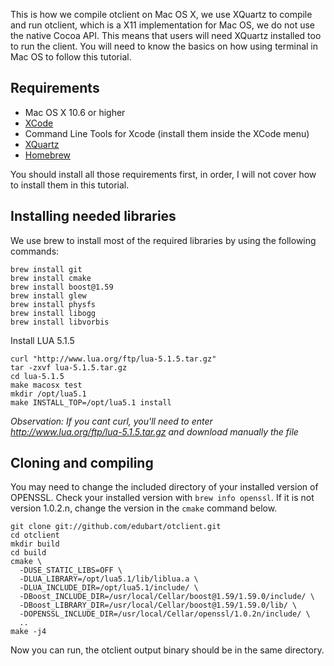 This is how we compile otclient on Mac OS X, we use XQuartz to compile and run otclient, which is a X11 implementation for Mac OS, we do not use the native Cocoa API. This means that users will need XQuartz installed too to run the client. You will need to know the basics on how using terminal in Mac OS to follow this tutorial.

## Requirements
* Mac OS X 10.6 or higher
* [XCode](https://developer.apple.com/xcode/) 
* Command Line Tools for Xcode (install them inside the XCode menu)
* [XQuartz](http://xquartz.macosforge.org/landing/)
* [Homebrew](http://mxcl.github.com/homebrew/)

You should install all those requirements first, in order, I will not cover how to install them in this tutorial.

## Installing needed libraries

We use brew to install most of the required libraries by using the following commands:

```
brew install git
brew install cmake
brew install boost@1.59
brew install glew
brew install physfs
brew install libogg
brew install libvorbis
```

Install LUA 5.1.5

```
curl "http://www.lua.org/ftp/lua-5.1.5.tar.gz"
tar -zxvf lua-5.1.5.tar.gz
cd lua-5.1.5
make macosx test
mkdir /opt/lua5.1
make INSTALL_TOP=/opt/lua5.1 install
```

_Observation: If you cant curl, you'll need to enter http://www.lua.org/ftp/lua-5.1.5.tar.gz and download manually the file_


## Cloning and compiling

You may need to change the included directory of your installed version of OPENSSL. Check your installed version with `brew info openssl`. If it is not version 1.0.2.n, change the version in the `cmake` command below.

```
git clone git://github.com/edubart/otclient.git
cd otclient
mkdir build
cd build
cmake \
  -DUSE_STATIC_LIBS=OFF \
  -DLUA_LIBRARY=/opt/lua5.1/lib/liblua.a \
  -DLUA_INCLUDE_DIR=/opt/lua5.1/include/ \
  -DBoost_INCLUDE_DIR=/usr/local/Cellar/boost@1.59/1.59.0/include/ \
  -DBoost_LIBRARY_DIR=/usr/local/Cellar/boost@1.59/1.59.0/lib/ \
  -DOPENSSL_INCLUDE_DIR=/usr/local/Cellar/openssl/1.0.2n/include/ \
  ..
make -j4
```

Now you can run, the otclient output binary should be in the same directory.